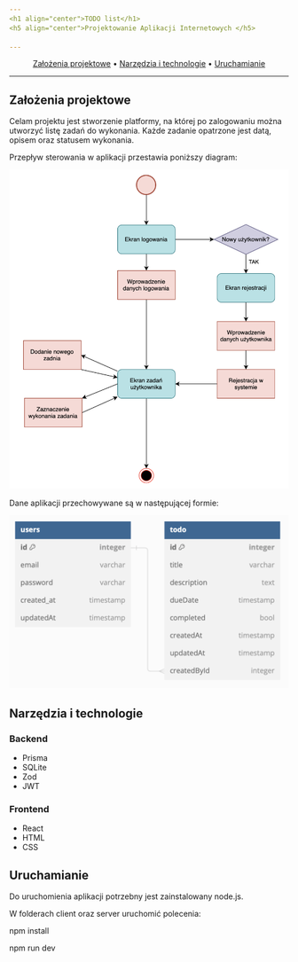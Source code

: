 ```yaml
---
<h1 align="center">TODO list</h1>
<h5 align="center">Projektowanie Aplikacji Internetowych </h5>

---
```


<p align="center">
  <a href="#introduction">Założenia projektowe</a> •
  <a href="#nit">Narzędzia i technologie</a> •
  <a href="#start">Uruchamianie</a>
</p>

---

## Założenia projektowe <a name="introduction"></a>

Celam projektu jest stworzenie platformy, na której po zalogowaniu można utworzyć listę zadań do wykonania. Każde zadanie opatrzone jest datą, opisem oraz statusem wykonania.

Przepływ sterowania w aplikacji przestawia poniższy diagram:

<div align="center">
  <img width="612" alt="image" src="https://github.com/nofuturre/todo_list/blob/main/assets/flow_chart.png">
</div>

Dane aplikacji przechowywane są w następującej formie:

<div align="center">
  <img width="612" alt="image" src="https://github.com/nofuturre/todo_list/blob/main/assets/database_model.png">
</div>

## Narzędzia i technologie <a name="nit"></a>

### Backend

<ul>
    <li>Prisma</li>
    <li>SQLite</li>
    <li>Zod</li>
    <li>JWT</li>
</ul>

### Frontend

<ul>
    <li>React</li>
    <li>HTML</li>
    <li>CSS</li>
</ul>

## Uruchamianie <a name="start"></a>

Do uruchomienia aplikacji potrzebny jest zainstalowany node.js.

W folderach client oraz server uruchomić polecenia:

npm install

npm run dev

